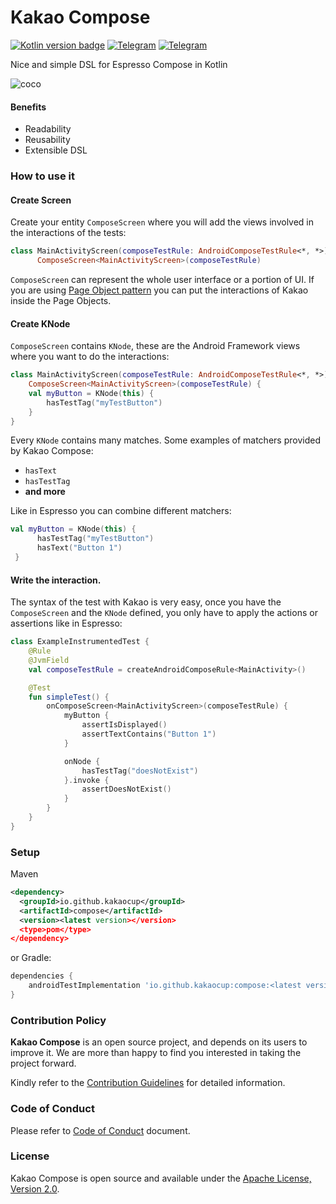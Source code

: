 # Kakao Compose
[![Kotlin version badge](https://img.shields.io/badge/kotlin-1.5.30-blue.svg)](http://kotlinlang.org/)
[![Telegram](https://img.shields.io/static/v1?label=Telegram&message=RU&color=0088CC)](https://t.me/kaspresso)
[![Telegram](https://img.shields.io/static/v1?label=Telegram&message=EN&color=0088CC)](https://t.me/kaspresso_en)

Nice and simple DSL for Espresso Compose in Kotlin

![coco](https://user-images.githubusercontent.com/2812510/30947310-3825724c-a433-11e7-8a0d-3c3bfe00d584.png)

#### Benefits
- Readability
- Reusability
- Extensible DSL

### How to use it
#### Create Screen
Create your entity `ComposeScreen` where you will add the views involved in the interactions of the tests:
```Kotlin
class MainActivityScreen(composeTestRule: AndroidComposeTestRule<*, *>):
      ComposeScreen<MainActivityScreen>(composeTestRule)
```
 `ComposeScreen` can represent the whole user interface or a portion of UI.
If you are using [Page Object pattern](https://martinfowler.com/bliki/PageObject.html) you can put the interactions of Kakao inside the Page Objects.

#### Create KNode
`ComposeScreen` contains `KNode`, these are the Android Framework views where you want to do the interactions:
```Kotlin
class MainActivityScreen(composeTestRule: AndroidComposeTestRule<*, *>) :
    ComposeScreen<MainActivityScreen>(composeTestRule) {
    val myButton = KNode(this) {
        hasTestTag("myTestButton")
    }
}
```

Every `KNode` contains many matches. Some examples of matchers provided by Kakao Compose:

* `hasText`
* `hasTestTag`
* <b>and more</b>

Like in Espresso you can combine different matchers:
```Kotlin
val myButton = KNode(this) {
      hasTestTag("myTestButton")
      hasText("Button 1")
 }
```

#### Write the interaction. 

The syntax of the test with Kakao is very easy, once you have the `ComposeScreen` and the `KNode` defined, you only have to apply 
the actions or assertions like in Espresso: 
```Kotlin
class ExampleInstrumentedTest {
    @Rule
    @JvmField
    val composeTestRule = createAndroidComposeRule<MainActivity>()

    @Test
    fun simpleTest() {
        onComposeScreen<MainActivityScreen>(composeTestRule) {
            myButton {
                assertIsDisplayed()
                assertTextContains("Button 1")
            }

            onNode {
                hasTestTag("doesNotExist")
            }.invoke {
                assertDoesNotExist()
            }
        }
    }
}
```

### Setup
Maven
```xml
<dependency>
  <groupId>io.github.kakaocup</groupId>
  <artifactId>compose</artifactId>
  <version><latest version></version>
  <type>pom</type>
</dependency>
```
or Gradle:
```groovy
dependencies {
    androidTestImplementation 'io.github.kakaocup:compose:<latest version>'
}
```

### Contribution Policy

**Kakao Compose** is an open source project, and depends on its users to improve it. We are more than happy to find you interested in taking the project forward.

Kindly refer to the [Contribution Guidelines](https://github.com/kakaocup/compose/blob/master/CONTRIBUTING.md) for detailed information.

### Code of Conduct

Please refer to [Code of Conduct](https://github.com/kakaocup/compose/blob/master/CODE_OF_CONDUCT.md) document.

### License

Kakao Compose is open source and available under the [Apache License, Version 2.0](https://github.com/kakaocup/compose/blob/master/LICENSE).


